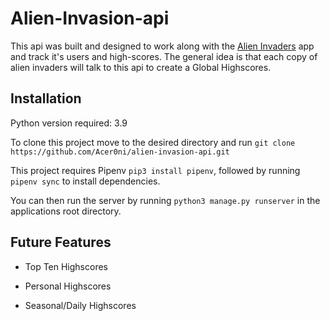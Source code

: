 # Alien-Invasion-api

This api was built and designed to work along with the [Alien Invaders](https://github.com/Acer0ni/alien-invasion) app and track it's users and high-scores. The general idea is that each copy of alien invaders will talk to this api to create a Global Highscores.

## Installation

Python version required: 3.9

To clone this project move to the desired directory and run `git clone https://github.com/Acer0ni/alien-invasion-api.git`

This project requires Pipenv `pip3 install pipenv`, followed by running `pipenv sync` to install dependencies.

You can then run the server by running `python3 manage.py runserver` in the applications root directory.

## Future Features

- Top Ten Highscores

- Personal Highscores

- Seasonal/Daily Highscores
